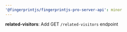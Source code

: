 ```yaml
---
'@fingerprintjs/fingerprintjs-pro-server-api': minor
---
```


**related-visitors**: Add GET `/related-visitors` endpoint